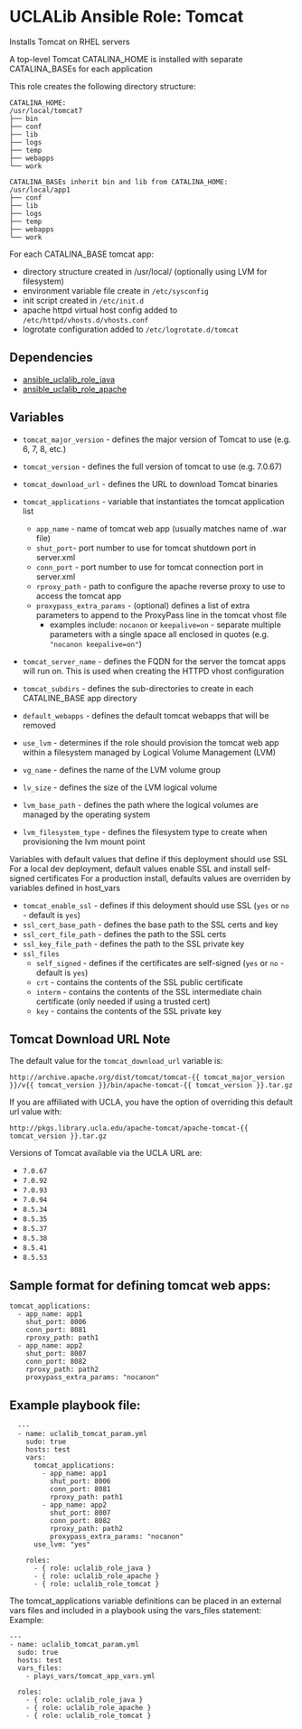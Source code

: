 # UCLALib Ansible Role: Tomcat

Installs Tomcat on RHEL servers

A top-level Tomcat CATALINA_HOME is installed with separate CATALINA_BASEs for each application

This role creates the following directory structure:

```
CATALINA_HOME:
/usr/local/tomcat7
├── bin
├── conf
├── lib
├── logs
├── temp
├── webapps
└── work

CATALINA_BASEs inherit bin and lib from CATALINA_HOME:
/usr/local/app1
├── conf
├── lib
├── logs
├── temp
├── webapps
└── work
```
For each CATALINA_BASE tomcat app:
* directory structure created in /usr/local/ (optionally using LVM for filesystem)
* environment variable file create in `/etc/sysconfig`
* init script created in `/etc/init.d`
* apache httpd virtual host config added to `/etc/httpd/vhosts.d/vhosts.conf`
* logrotate configuration added to `/etc/logrotate.d/tomcat`

## Dependencies

* [ansible_uclalib_role_java](https://github.com/UCLALibrary/ansible_uclalib_role_java)
* [ansible_uclalib_role_apache](https://github.com/UCLALibrary/ansible_uclalib_role_apache)

## Variables

  * `tomcat_major_version` - defines the major version of Tomcat to use (e.g. 6, 7, 8, etc.)

  * `tomcat_version` - defines the full version of tomcat to use (e.g. 7.0.67)

  * `tomcat_download_url` - defines the URL to download Tomcat binaries

  * `tomcat_applications` - variable that instantiates the tomcat application list
    * `app_name` - name of tomcat web app (usually matches name of .war file)
    * `shut_port`- port number to use for tomcat shutdown port in server.xml
    * `conn_port` - port number to use for tomcat connection port in server.xml
    * `rproxy_path` - path to configure the apache reverse proxy to use to access the tomcat app
    * `proxypass_extra_params` - (optional) defines a list of extra parameters to append to the ProxyPass line in the tomcat vhost file
        * examples include: `nocanon` or `keepalive=on` - separate multiple parameters with a single space all enclosed in quotes (e.g. `"nocanon keepalive=on"`)

  * `tomcat_server_name` - defines the FQDN for the server the tomcat apps will run on. This is used when creating the HTTPD vhost configuration

  * `tomcat_subdirs` - defines the sub-directories to create in each CATALINE_BASE app directory

  * `default_webapps` - defines the default tomcat webapps that will be removed

  * `use_lvm` - determines if the role should provision the tomcat web app within a filesystem managed by Logical Volume Management (LVM)

  * `vg_name` - defines the name of the LVM volume group

  * `lv_size` - defines the size of the LVM logical volume

  * `lvm_base_path` - defines the path where the logical volumes are managed by the operating system

  * `lvm_filesystem_type` - defines the filesystem type to create when provisioning the lvm mount point

Variables with default values that define if this deployment should use SSL
For a local dev deployment, default values enable SSL and install self-signed certificates
For a production install, defaults values are overriden by variables defined in host_vars
  * `tomcat_enable_ssl` - defines if this deloyment should use SSL (`yes` or `no` - default is `yes`)
  * `ssl_cert_base_path` - defines the base path to the SSL certs and key
  * `ssl_cert_file_path` - defines the path to the SSL certs
  * `ssl_key_file_path` - defines the path to the SSL private key
  * `ssl_files`
      * `self_signed` - defines if the certificates are self-signed (`yes` or `no` - default is `yes`)
      * `crt` - contains the contents of the SSL public certificate
      * `interm` - contains the contents of the SSL intermediate chain certificate (only needed if using a trusted cert)
      * `key` - contains the contents of the SSL private key

## Tomcat Download URL Note

The default value for the `tomcat_download_url` variable is:

`http://archive.apache.org/dist/tomcat/tomcat-{{ tomcat_major_version }}/v{{ tomcat_version }}/bin/apache-tomcat-{{ tomcat_version }}.tar.gz`

If you are affiliated with UCLA, you have the option of overriding this default url value with:

`http://pkgs.library.ucla.edu/apache-tomcat/apache-tomcat-{{ tomcat_version }}.tar.gz`

Versions of Tomcat available via the UCLA URL are:

* `7.0.67`
* `7.0.92`
* `7.0.93`
* `7.0.94`
* `8.5.34`
* `8.5.35`
* `8.5.37`
* `8.5.38`
* `8.5.41`
* `8.5.53`

## Sample format for defining tomcat web apps:
  ```
  tomcat_applications:
    - app_name: app1
      shut_port: 8006
      conn_port: 8081
      rproxy_path: path1
    - app_name: app2
      shut_port: 8007
      conn_port: 8082
      rproxy_path: path2
      proxypass_extra_params: "nocanon"
  ```

## Example playbook file:
```
  ---
  - name: uclalib_tomcat_param.yml
    sudo: true
    hosts: test
    vars:
      tomcat_applications:
        - app_name: app1
          shut_port: 8006
          conn_port: 8081
          rproxy_path: path1
        - app_name: app2
          shut_port: 8007
          conn_port: 8082
          rproxy_path: path2
          proxypass_extra_params: "nocanon"
      use_lvm: "yes"

    roles:
      - { role: uclalib_role_java }
      - { role: uclalib_role_apache }
      - { role: uclalib_role_tomcat }
```

  The tomcat_applications variable definitions can be placed in an external vars files and included in a playbook using the vars_files statement:
  Example:
  ```
  ---
  - name: uclalib_tomcat_param.yml
    sudo: true
    hosts: test
    vars_files:
      - plays_vars/tomcat_app_vars.yml

    roles:
      - { role: uclalib_role_java }
      - { role: uclalib_role_apache }
      - { role: uclalib_role_tomcat }
  ```
